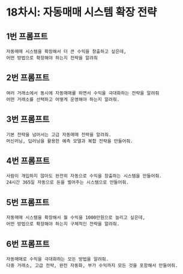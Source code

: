# 18차시: 자동매매 시스템 확장 전략

## 1번 프롬프트

```text
자동매매 시스템을 확장해서 더 큰 수익을 창출하고 싶은데,
어떤 방법으로 확장해야 하는지 전략을 알려줘
```

## 2번 프롬프트

```text
여러 거래소에서 동시에 자동매매를 하면서 수익을 극대화하는 전략을 알려줘
어떤 거래소를 선택하고 어떻게 운영해야 하는지 알려줘.
```

## 3번 프롬프트

```text
기본 전략을 넘어서는 고급 자동매매 전략을 알려줘.
머신러닝, 딥러닝을 활용한 예측 모델과 복합 전략을 만들어줘.
```

## 4번 프롬프트

```text
사람이 개입하지 않아도 완전히 자동으로 수익을 창출하는 시스템을 만들어줘.
24시간 365일 자동으로 돈을 벌어주는 시스템으로 만들어줘.
```

## 5번 프롬프트

```text
자동매매 시스템을 확장해서 월 수익을 1000만원으로 늘리고 싶은데,
어떤 방법으로 확장해야 하는지 구체적인 전략을 알려줘.
```

## 6번 프롬프트

```text
자동매매로 수익을 극대화하는 모든 방법을 알려줘.
다중 거래소, 고급 전략, 완전 자동화, 부가 수익까지 모든 것을 포함해서 만들어줘.
```
